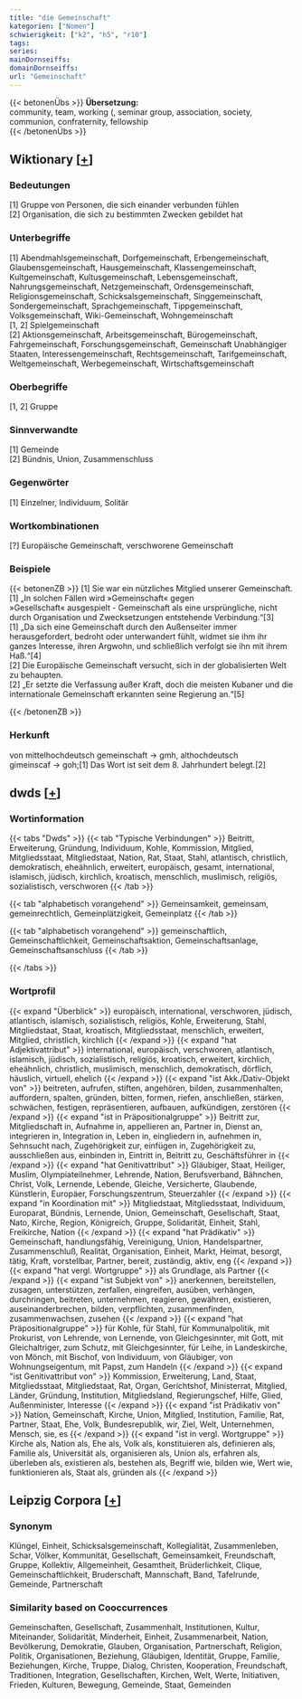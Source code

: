 ```yaml
---
title: "die Gemeinschaft"
kategorien: ["Nomen"]
schwierigkeit: ["k2", "h5", "r10"]
tags:
series:
mainDornseiffs:
domainDornseiffs:
url: "Gemeinschaft"
---
```


{{< betonenÜbs >}}
**Übersetzung:**  
community, team, working (, seminar group, association, society, communion, confraternity, fellowship  
{{< /betonenÜbs >}}

## Wiktionary [[+](https://de.wiktionary.org/wiki/Gemeinschaft)]

### Bedeutungen
[1] Gruppe von Personen, die sich einander verbunden fühlen  
[2] Organisation, die sich zu bestimmten Zwecken gebildet hat  

### Unterbegriffe
[1] Abendmahlsgemeinschaft, Dorfgemeinschaft, Erbengemeinschaft, Glaubensgemeinschaft, Hausgemeinschaft, Klassengemeinschaft, Kultgemeinschaft, Kultusgemeinschaft, Lebensgemeinschaft, Nahrungsgemeinschaft, Netzgemeinschaft, Ordensgemeinschaft, Religionsgemeinschaft, Schicksalsgemeinschaft, Singgemeinschaft, Sondergemeinschaft, Sprachgemeinschaft, Tippgemeinschaft, Volksgemeinschaft, Wiki-Gemeinschaft, Wohngemeinschaft  
[1, 2] Spielgemeinschaft  
[2] Aktionsgemeinschaft, Arbeitsgemeinschaft, Bürogemeinschaft, Fahrgemeinschaft, Forschungsgemeinschaft, Gemeinschaft Unabhängiger Staaten, Interessengemeinschaft, Rechtsgemeinschaft, Tarifgemeinschaft, Weltgemeinschaft, Werbegemeinschaft, Wirtschaftsgemeinschaft  

### Oberbegriffe
[1, 2] Gruppe  

### Sinnverwandte
[1] Gemeinde  
[2] Bündnis, Union, Zusammenschluss  

### Gegenwörter
[1] Einzelner, Individuum, Solitär  

### Wortkombinationen
[?] Europäische Gemeinschaft, verschworene Gemeinschaft  

### Beispiele
{{< betonenZB >}}
[1] Sie war ein nützliches Mitglied unserer Gemeinschaft.  
[1] „In solchen Fällen wird »Gemeinschaft« gegen »Gesellschaft« ausgespielt - Gemeinschaft als eine ursprüngliche, nicht durch Organisation und Zwecksetzungen entstehende Verbindung.“[3]  
[1] „Da sich eine Gemeinschaft durch den Außenseiter immer herausgefordert, bedroht oder unterwandert fühlt, widmet sie ihm ihr ganzes Interesse, ihren Argwohn, und schließlich verfolgt sie ihn mit ihrem Haß.“[4]  
[2] Die Europäische Gemeinschaft versucht, sich in der globalisierten Welt zu behaupten.  
[2] „Er setzte die Verfassung außer Kraft, doch die meisten Kubaner und die internationale Gemeinschaft erkannten seine Regierung an.“[5]  

{{< /betonenZB >}}
### Herkunft
von mittelhochdeutsch gemeinschaft → gmh, althochdeutsch gimeinscaf → goh;[1] Das Wort ist seit dem 8. Jahrhundert belegt.[2]  



## dwds [[+](https://www.dwds.de/wb/Gemeinschaft)]

### Wortinformation
{{< tabs "Dwds" >}}
{{< tab "Typische Verbindungen" >}}
Beitritt, Erweiterung, Gründung, Individuum, Kohle, Kommission, Mitglied, Mitgliedsstaat, Mitgliedstaat, Nation, Rat, Staat, Stahl, atlantisch, christlich, demokratisch, eheähnlich, erweitert, europäisch, gesamt, international, islamisch, jüdisch, kirchlich, kroatisch, menschlich, muslimisch, religiös, sozialistisch, verschworen
{{< /tab >}}

{{< tab "alphabetisch vorangehend" >}}
Gemeinsamkeit, gemeinsam, gemeinrechtlich, Gemeinplätzigkeit, Gemeinplatz
{{< /tab >}}

{{< tab "alphabetisch vorangehend" >}}
gemeinschaftlich, Gemeinschaftlichkeit, Gemeinschaftsaktion, Gemeinschaftsanlage, Gemeinschaftsanschluss
{{< /tab >}}

{{< /tabs >}}

### Wortprofil
{{< expand "Überblick" >}} europäisch, international, verschworen, jüdisch, atlantisch, islamisch, sozialistisch, religiös, Kohle, Erweiterung, Stahl, Mitgliedstaat, Staat, kroatisch, Mitgliedsstaat, menschlich, erweitert, Mitglied, christlich, kirchlich {{< /expand >}}
{{< expand "hat Adjektivattribut" >}} international, europäisch, verschworen, atlantisch, islamisch, jüdisch, sozialistisch, religiös, kroatisch, erweitert, kirchlich, eheähnlich, christlich, muslimisch, menschlich, demokratisch, dörflich, häuslich, virtuell, ehelich {{< /expand >}}
{{< expand "ist Akk./Dativ-Objekt von" >}} beitreten, aufrufen, stiften, angehören, bilden, zusammenhalten, auffordern, spalten, gründen, bitten, formen, riefen, anschließen, stärken, schwächen, festigen, repräsentieren, aufbauen, aufkündigen, zerstören {{< /expand >}}
{{< expand "ist in Präpositionalgruppe" >}} Beitritt zur, Mitgliedschaft in, Aufnahme in, appellieren an, Partner in, Dienst an, integrieren in, Integration in, Leben in, eingliedern in, aufnehmen in, Sehnsucht nach, Zugehörigkeit zur, einfügen in, Zugehörigkeit zu, ausschließen aus, einbinden in, Eintritt in, Beitritt zu, Geschäftsführer in {{< /expand >}}
{{< expand "hat Genitivattribut" >}} Gläubiger, Staat, Heiliger, Muslim, Olympiateilnehmer, Lehrende, Nation, Berufsverband, Bähnchen, Christ, Volk, Lernende, Lebende, Gleiche, Versicherte, Glaubende, Künstlerin, Europäer, Forschungszentrum, Steuerzahler {{< /expand >}}
{{< expand "in Koordination mit" >}} Mitgliedstaat, Mitgliedsstaat, Individuum, Europarat, Bündnis, Lernende, Union, Gemeinschaft, Gesellschaft, Staat, Nato, Kirche, Region, Königreich, Gruppe, Solidarität, Einheit, Stahl, Freikirche, Nation {{< /expand >}}
{{< expand "hat Prädikativ" >}} Gemeinschaft, handlungsfähig, Vereinigung, Union, Handelspartner, Zusammenschluß, Realität, Organisation, Einheit, Markt, Heimat, besorgt, tätig, Kraft, vorstellbar, Partner, bereit, zuständig, aktiv, eng {{< /expand >}}
{{< expand "hat vergl. Wortgruppe" >}} als Grundlage, als Partner {{< /expand >}}
{{< expand "ist Subjekt von" >}} anerkennen, bereitstellen, zusagen, unterstützen, zerfallen, eingreifen, ausüben, verhängen, durchringen, beitreten, unternehmen, reagieren, gewähren, existieren, auseinanderbrechen, bilden, verpflichten, zusammenfinden, zusammenwachsen, zusehen {{< /expand >}}
{{< expand "hat Präpositionalgruppe" >}} für Kohle, für Stahl, für Kommunalpolitik, mit Prokurist, von Lehrende, von Lernende, von Gleichgesinnter, mit Gott, mit Gleichaltriger, zum Schutz, mit Gleichgesinnter, für Leihe, in Landeskirche, von Mönch, mit Bischof, von Individuum, von Gläubiger, von Wohnungseigentum, mit Papst, zum Handeln {{< /expand >}}
{{< expand "ist Genitivattribut von" >}} Kommission, Erweiterung, Land, Staat, Mitgliedsstaat, Mitgliedstaat, Rat, Organ, Gerichtshof, Ministerrat, Mitglied, Länder, Gründung, Institution, Mitgliedsland, Regierungschef, Hilfe, Glied, Außenminister, Interesse {{< /expand >}}
{{< expand "ist Prädikativ von" >}} Nation, Gemeinschaft, Kirche, Union, Mitglied, Institution, Familie, Rat, Partner, Staat, Ehe, Volk, Bundesrepublik, wir, Ziel, Welt, Unternehmen, Mensch, sie, es {{< /expand >}}
{{< expand "ist in vergl. Wortgruppe" >}} Kirche als, Nation als, Ehe als, Volk als, konstituieren als, definieren als, Familie als, Universität als, organisieren als, Union als, erfahren als, überleben als, existieren als, bestehen als, Begriff wie, bilden wie, Wert wie, funktionieren als, Staat als, gründen als {{< /expand >}}

## Leipzig Corpora [[+](https://corpora.uni-leipzig.de/en/res?word=Gemeinschaft&corpusId=deu_newscrawl-public_2018)]


### Synonym
Klüngel, Einheit, Schicksalsgemeinschaft, Kollegialität, Zusammenleben, Schar, Völker, Kommunität, Gesellschaft, Gemeinsamkeit, Freundschaft, Gruppe, Kollektiv, Allgemeinheit, Gesamtheit, Brüderlichkeit, Clique, Gemeinschaftlichkeit, Bruderschaft, Mannschaft, Band, Tafelrunde, Gemeinde, Partnerschaft


### Similarity based on Cooccurrences
Gemeinschaften, Gesellschaft, Zusammenhalt, Institutionen, Kultur, Miteinander, Solidarität, Minderheit, Einheit, Zusammenarbeit, Nation, Bevölkerung, Demokratie, Glauben, Organisation, Partnerschaft, Religion, Politik, Organisationen, Beziehung, Gläubigen, Identität, Gruppe, Familie, Beziehungen, Kirche, Truppe, Dialog, Christen, Kooperation, Freundschaft, Traditionen, Integration, Gesellschaften, Kirchen, Welt, Werte, Initiativen, Frieden, Kulturen, Bewegung, Gemeinde, Staat, Gemeinden

